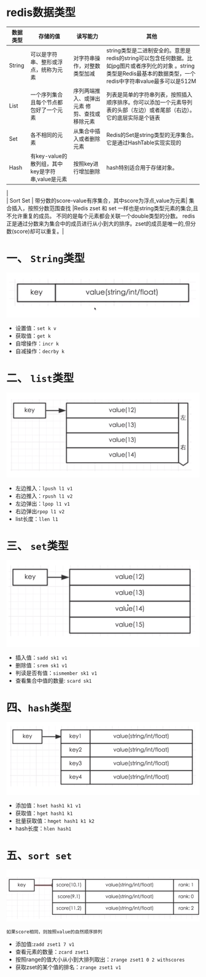 # redis数据类型

| 数据类型  | 存储的值                                             |  读写能力                 |其他|    
| -------- | ---------------------------------- | ----------------------------------------- |---------|
| String   | 可以是字符串、整形或浮点，统称为元素                    |   对字符串操作，对整数类型加减 |string类型是二进制安全的。意思是redis的string可以包含任何数据。比如jpg图片或者序列化的对象 。string类型是Redis最基本的数据类型，一个redis中字符串value最多可以是512M|  
| List     |  一个序列集合且每个节点都包好了一个元素                  | 序列两端推入、或弹出元素 修剪、查找或移除元素|列表是简单的字符串列表，按照插入顺序排序。你可以添加一个元素导列表的头部（左边）或者尾部（右边）。它的底层实际是个链表|        
| Set      | 各不相同的元素                                         |    从集合中插入或者删除元素  |Redis的Set是string类型的无序集合。它是通过HashTable实现实现的|      
| Hash     |    有key-value的散列组，其中key是字符串,value是元素      |  按照key进行增加删除  |hash特别适合用于存储对象。
|       
| Sort Set |  带分数的score-value有序集合，其中score为浮点,value为元素|  集合插入，按照分数范围查找  |Redis zset 和 set 一样也是string类型元素的集合,且不允许重复的成员。
不同的是每个元素都会关联一个double类型的分数。
redis正是通过分数来为集合中的成员进行从小到大的排序。zset的成员是唯一的,但分数(score)却可以重复。|     

# 一、 `String`类型

![string](https://github.com/MAZENAN/lear_note/blob/master/nosql/redis/img/redis_string.png) 

- 设置值：`set k v`
- 获取值：`get k`
- 自增操作：`incr k`
- 自减操作：`decrby k`

# 二、 `list`类型

![list](https://github.com/MAZENAN/lear_note/blob/master/nosql/redis/img/redis_list.png)  

- 左边推入：`lpush l1 v1`
- 右边推入：`rpush l1 v2`
- 左边弹出：`lpop l1 v1`
- 右边弹出`rpop l1 v2`
- list长度：`llen l1`

# 三、 `set`类型

![set](https://github.com/MAZENAN/lear_note/blob/master/nosql/redis/img/redis_set.png)

- 插入值：`sadd sk1 v1`
- 删除值：`srem sk1 v1`
- 判读是否有值：`sismember sk1 v1`
- 查看集合中值的数量: `scard sk1`

# 四、`hash`类型

![hash](https://github.com/MAZENAN/lear_note/blob/master/nosql/redis/img/redis_hash.png)  

- 添加值：`hset hash1 k1 v1`
- 获取值：`hget hash1 k1`
- 批量获取值：`hmget hash1 k1 k2`
- hash长度：`hlen hash1`

# 五、`sort set`

![sort_set](https://github.com/MAZENAN/lear_note/blob/master/nosql/redis/img/redis_sort_set.png)

    如果score相同，则按照value的自然顺序排列

-  添加值:`zadd zset1 7 v1`
-  查看元素的数量：`zcard zset1`
-  按照range的值大小从小到大排列取出：`zrange zset1 0 2 withscores`
-  获取zset的某个值的排名：`zrange zset1 v1`
